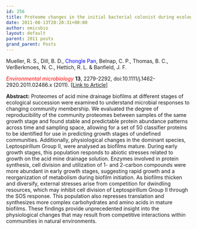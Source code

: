 ```yaml
---
id: 256
title: Proteome changes in the initial bacterial colonist during ecological succession in an acid mine drainage biofilm community
date: 2011-08-13T20:20:31+00:00
author: omicsbio
layout: default
parent: 2011 posts
grand_parent: Posts
---
```

Mueller, R. S., Dill, B. D., <span style="color: #0000ff;">Chongle Pan</span>, Belnap, C. P., Thomas, B. C., VerBerkmoes, N. C., Hettich, R. L. & Banfield, J. F.

<span style="color: #ff0000;"><em>Environmental microbiology</em></span> **13**, 2279-2292, doi:10.1111/j.1462-2920.2011.02486.x (2011). [[Link to Article](http://onlinelibrary.wiley.com/doi/10.1111/j.1462-2920.2011.02486.x/full)]

<!--more-->

**Abstract:** Proteomes of acid mine drainage biofilms at different stages of ecological succession were examined to understand microbial responses to changing community membership. We evaluated the degree of reproducibility of the community proteomes between samples of the same growth stage and found stable and predictable protein abundance patterns across time and sampling space, allowing for a set of 50 classifier proteins to be identified for use in predicting growth stages of undefined communities. Additionally, physiological changes in the dominant species, Leptospirillum Group II, were analysed as biofilms mature. During early growth stages, this population responds to abiotic stresses related to growth on the acid mine drainage solution. Enzymes involved in protein synthesis, cell division and utilization of 1- and 2-carbon compounds were more abundant in early growth stages, suggesting rapid growth and a reorganization of metabolism during biofilm initiation. As biofilms thicken and diversify, external stresses arise from competition for dwindling resources, which may inhibit cell division of Leptospirillum Group II through the SOS response. This population also represses translation and synthesizes more complex carbohydrates and amino acids in mature biofilms. These findings provide unprecedented insight into the physiological changes that may result from competitive interactions within communities in natural environments.